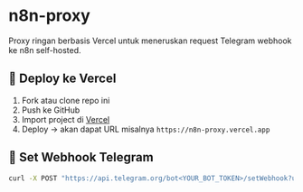 # n8n-proxy


Proxy ringan berbasis Vercel untuk meneruskan request Telegram webhook ke n8n self-hosted.

## 🚀 Deploy ke Vercel

1. Fork atau clone repo ini
2. Push ke GitHub
3. Import project di [Vercel](https://vercel.com)
4. Deploy → akan dapat URL misalnya `https://n8n-proxy.vercel.app`

## 🔗 Set Webhook Telegram

```bash
curl -X POST "https://api.telegram.org/bot<YOUR_BOT_TOKEN>/setWebhook?url=https://n8n-proxy.vercel.app/webhook-test/xxxx/webhook"
